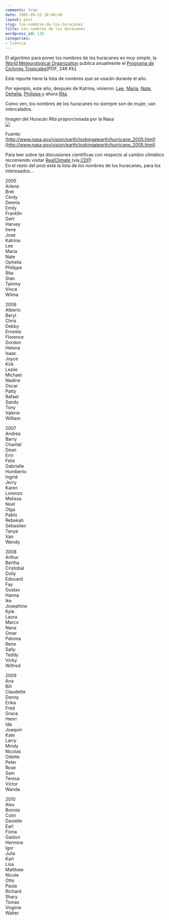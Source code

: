 ```yaml
---
comments: true
date: 2005-09-22 18:00:49
layout: post
slug: los-nombres-de-los-huracanes
title: Los nombres de los Huracanes
wordpress_id: 135
categories:
- Ciencia
---
```


El algoritmo para poner los nombres de los huracanes es muy simple, la [World Meteorological Organization](http://www.wmo.ch/index-en.html) publica anualmente el [Programa de Ciclones Tropicales](http://www.wmo.ch/web/www/TCP/OperationPlans/TCP30-Spanish2005.pdf)[PDF, 246 Kb].

Este reporte tiene la lista de nombres que se usarán durante el año.

Por ejemplo, este año, después de Katrina, vinieron: [Lee](http://www.google.com/search?sourceid=navclient-ff&ie=UTF-8&q=hurricane%20lee), [Maria](http://www.google.com/search?hl=en&lr=&q=hurricane+maria&btnG=Search), [Nate](http://www.google.com/search?hl=en&lr=&q=hurricane+nate&btnG=Search),  
[Ophelia](http://www.google.com/search?hl=en&lr=&q=hurricane+ophelia&btnG=Search), [Philippe ](http://www.google.com/search?hl=en&q=hurricane+philippe&spell=1)y ahora [Rita](http://www.google.com/search?hl=en&lr=&q=hurricane+rita&btnG=Search).

Como ven, los nombres de los huracanes no siempre son de mujer, van intercalados.

Imagen del Huracán Rita proporcionada por la Nasa   
![](http://www.nasa.gov/images/content/134242main_Rita_aqua_20050921_350.jpg)

Fuente: [http://www.nasa.gov/vision/earth/lookingatearth/hurricane_2005.html](http://www.nasa.gov/vision/earth/lookingatearth/hurricane_2005.html)

Para leer sobre las discusiones científicas con respecto al cambio climático recomiendo visitar [RealClimate ](http://www.realclimate.org/)(via[ CDP](http://cdp.blogsome.com/))  
En el resto del post está la lista de los nombres de los huracanes, para los interesados...






2005  
Arlene  
Bret  
Cindy  
Dennis  
Emily  
Franklin  
Gert  
Harvey  
Irene  
Jose  
Katrina  
Lee  
Maria  
Nate  
Ophelia  
Philippe  
Rita  
Stan  
Tammy  
Vince  
Wilma

2006  
Alberto  
Beryl  
Chris  
Debby  
Ernesto  
Florence  
Gordon  
Helene  
Isaac  
Joyce  
Kirk  
Leslie  
Michael  
Nadine  
Oscar  
Patty  
Rafael  
Sandy  
Tony  
Valerie  
William

2007  
Andrea  
Barry  
Chantal  
Dean  
Erin  
Felix  
Gabrielle  
Humberto  
Ingrid  
Jerry  
Karen  
Lorenzo  
Melissa  
Noel  
Olga  
Pablo  
Rebekah  
Sebastien  
Tanya  
Van  
Wendy

2008  
Arthur  
Bertha  
Cristobal  
Dolly  
Edouard  
Fay  
Gustav  
Hanna  
Ike  
Josephine  
Kyle  
Laura  
Marco  
Nana  
Omar  
Paloma  
Rene  
Sally  
Teddy  
Vicky  
Wilfred

2009  
Ana  
Bill  
Claudette  
Danny  
Erika  
Fred  
Grace  
Henri  
Ida  
Joaquin  
Kate  
Larry  
Mindy  
Nicolas  
Odette  
Peter  
Rose  
Sam  
Teresa  
Victor  
Wanda

2010  
Alex  
Bonnie  
Colin  
Danielle  
Earl  
Fiona  
Gaston  
Hermine  
Igor  
Julia  
Karl  
Lisa  
Matthew  
Nicole  
Otto  
Paula  
Richard  
Shary  
Tomas  
Virginie  
Walter



